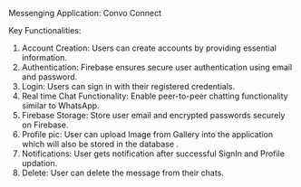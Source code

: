 Messenging Application: Convo Connect

Key Functionalities:
1. Account Creation: Users can create accounts by providing essential information.
2. Authentication: Firebase ensures secure user authentication using email and password.
3. Login: Users can sign in with their registered credentials.
4. Real time Chat Functionality: Enable peer-to-peer chatting functionality similar to WhatsApp.
5. Firebase Storage: Store user email and encrypted passwords securely on Firebase.
6. Profile pic: User can upload Image from Gallery into the application which will also be   stored in the database .
7. Notifications: User gets notification after successful SignIn and Profile updation.
8. Delete: User can delete the message from their chats.
